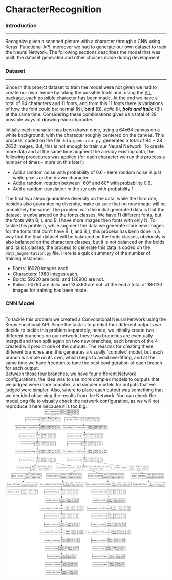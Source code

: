 # CharacterRecognition

### Introduction
------
Recognize given a scanned picture with a character through a CNN using Keras' Functional API, moreover we had
to generate our own dataset to train the Neural Network. The following sections describes the model that was
built, the dataset generated and other choices made during development.


### Dataset
------
Since in this proejct dataset to train the model were not given we had to create our own. hence by taking the
possible fonts and, using the [PIL package](https://pillow.readthedocs.io/en/stable/index.html), each possible character has been made. At the end we have a total of 94 characters and 11 fonts, and from this 11 fonts there is variations of how the font could be: normal (N), **bold** (B), *italic* (I), **_bold and italic_** (BI) at the same time. Considering these combinations gives us a total of 28 possible ways of drawing each character.<br/>

Initially each character has been drawn once, using a 64x64 canvas on a white background, with the character roughly centered on the canvas. This process, coded on the file `data_generator.py`, generates a total of 94 * 28 = 2632 images. But, this is not enough to train our Neural Network. To create more data and at the same time augment the already existing data, the following procedures was applied (for each character we run this process a number of times - more on this later):<br/>
- Add a random noise with probability of 0.6 - Here random noise is just white pixels on the drawn character.
- Add a random rotation between -60&deg; and 60&deg; with probability 0.6.
- Add a random translation in the x,y axis with probability 1.

The first two steps guarantees diversity on the data, while the third one, besides also guaranteeing diversity, make us sure that no new image will be completely the same. The problem with the initial generated data is that the dataset is unbalanced on the fonts classes. We have 11 different fonts, but the fonts with B, I, and B_I have more images then fonts with only N. To tackle this problem, while augment the data we generate more new images for the fonts that don't have B, I, and B_I, this process has benn done in a way that the final dataset will be balanced on the fonts classes, obviously is also balanced on the characters classes, but it is not balanced on the bolds and italics classes, the process to generate this data is coded on the `data_augmentation.py` file. Here is a quick summary of the number of training instances:<br/>
- Fonts: 16920 images each.
- Characters: 1980 images each.
- Bolds: 59220 are bold, and 126900 are not.
- Italics: 50760 are italic and 135360 are not.
at the end a total of 186120 images for training has been made.

### CNN Model
------
To tackle this problem we created a Convolutional Neural Network using the Keras Functional API. Since the task is to predict four different outputs we decide to tackle this problem separetely, hence, we initially create two different branches on our network, these two branches are eventually merged and then split again on two new branches, each branch of the 4 created will predict one of the outputs. The reasons for creating these different branches are: this generates a visually 'complex' model, but each branch is simple on its own, which helps to avoid overfitting, and at the same time we have freedom to tune the best configuration of each branch for each output.<br/>
Between these four branches, we have four different Network configurations, the idea was to use more complex models to outputs that we judged were more complex, and simpler models for outputs that we judged were simpler. Also, where to place each output was something that we decided observing the results from the Network. You can check the model.png file to visually check the network configuration, as we will not reproduce it here because it is too big.<br/>
![alt text](https://github.com/AAbasinejad/CharacterRecognition/blob/master/model.png)
